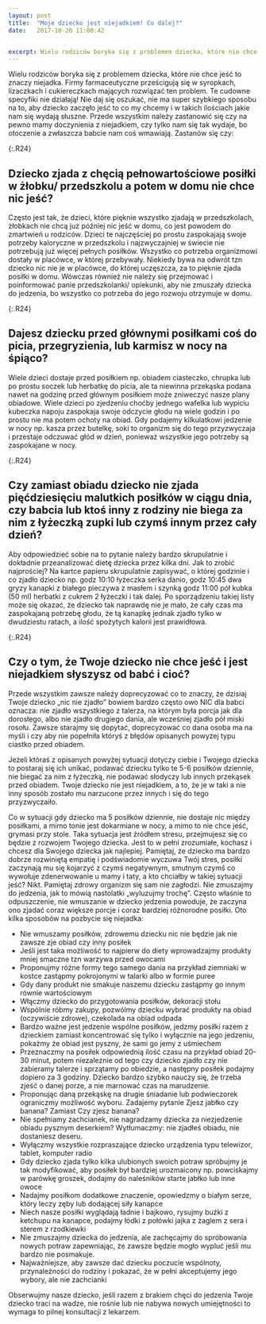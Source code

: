 ```yaml
---
layout: post
title:  "Moje dziecko jest niejadkiem! Co dalej?"
date:   2017-10-20 11:00:42


excerpt: Wielu rodziców boryka się z problemem dziecka, które nie chce jeść to znaczy niejadka. Jak sobie z tym radzić? Czy na pewno mamy doczynienia z niejadkiem, a może to coś innego? 
---
```


Wielu rodziców boryka się z problemem dziecka, które nie chce jeść to znaczy niejadka.
Firmy farmaceutyczne prześcigują się w syropkach, lizaczkach i cukiereczkach mających rozwiązać ten problem. Te cudowne specyfiki nie działają! Nie daj się oszukać, nie ma super szybkiego sposobu na to, aby dziecko zaczęło jeść to co my chcemy i w takich ilościach jakie nam się wydają słuszne. 
Przede wszystkim należy zastanowić się czy na pewno mamy doczynienia z niejadkiem, czy tylko nam się tak wydaje, bo otoczenie a zwłaszcza babcie nam coś wmawiają. Zastanów się czy:

{:.R24}
## Dziecko zjada z chęcią pełnowartościowe posiłki w żłobku/ przedszkolu a potem w domu nie chce nic jeść?
Często jest tak, że dzieci, które pięknie wszystko zjadają w przedszkolach, żłobkach nie chcą już później nic jeść w domu, co jest powodem do zmartwień u rodziców. Dzieci te najczęściej po prostu zaspokajają swoje potrzeby kaloryczne w przedszkolu i najzwyczajniej w świecie nie potrzebują już więcej pełnych posiłków. Wszystko co potrzeba organizmowi dostały w placówce, w której przebywały. Niekiedy bywa na odwrót tzn dziecko nic nie je w placówce, do której uczęszcza, za to pięknie zjada posiłki w domu. Wówczas również nie należy się przejmować i poinformować panie przedszkolanki/ opiekunki, aby nie zmuszały dziecka do jedzenia, bo wszystko co potrzeba do jego rozwoju otrzymuje w domu.

{:.R24}
## Dajesz dziecku przed głównymi posiłkami coś do picia, przegryzienia, lub karmisz w nocy na śpiąco?
Wiele dzieci dostaje przed posiłkiem np. obiadem ciasteczko, chrupka lub po prostu soczek lub herbatkę do picia, ale ta niewinna przekąska podana nawet na godzinę przed głównym posiłkiem może zniweczyć nasze plany obiadowe. Wiele dzieci po zjedzeniu choćby jednego wafelka lub wypiciu kubeczka napoju zaspokaja swoje odczycie głodu na wiele godzin i po prostu nie ma potem ochoty na obiad. Gdy podajemy kilkulatkowi jedzenie w nocy np. kasza przez butelkę, soki to organizm się do tego przyzwyczaja i przestaje odczuwać głód w dzień, ponieważ wszystkie jego potrzeby są zaspokajane w nocy.

{:.R24}
## Czy zamiast obiadu dziecko nie zjada pięćdziesięciu malutkich posiłków w ciągu dnia, czy babcia lub ktoś inny z rodziny nie biega za nim z łyżeczką zupki lub czymś innym przez cały dzień?
Aby odpowiedzieć sobie na to pytanie należy bardzo skrupulatnie i dokładnie przeanalizować dietę dziecka przez kilka dni. Jak to zrobić najprościej? Na kartce papieru skrupulatnie zapisywać, o której godzinie i co zjadło dziecko np. godz 10:10 łyżeczka serka danio, godz 10:45 dwa gryzy kanapki z białego pieczywa z masłem i szynką godz 11:00 pół kubka (50 ml) herbatki z cukrem 2 łyżeczki i tak dalej. Po sporządzeniu takiej listy może się okazać, że dziecko tak naprawdę nie je mało, że cały czas ma zaspokajaną potrzebę głodu, że tą kanapkę jednak zjadło tylko w dwudziestu ratach, a ilość spożytych kalorii jest prawidłowa.

{:.R24}
## Czy o tym, że Twoje dziecko nie chce jeść i jest niejadkiem słyszysz od babć i cioć?
Przede wszystkim zawsze należy doprecyzować co to znaczy, że dzisiaj Twoje dziecko „nic nie zjadło” bowiem bardzo często owo NIC dla babci oznacza: nie zjadło wszystkiego z talerza, na którym była porcja jak dla dorosłego, albo nie zjadło drugiego dania, ale wcześniej zjadło pół miski rosołu. Zawsze starajmy się dopytać, doprecyzować co dana osoba ma na myśli i czy aby nie popełniła któryś z błędów opisanych powyżej typu ciastko przed obiadem.

Jeżeli któraś z opisanych powyżej sytuacji dotyczy ciebie i Twojego dziecka to postaraj się ich unikać, podawać dziecku tylko te 5-6 posiłków dziennie, nie biegać za nim z łyżeczką, nie podawać słodyczy lub innych przekąsek przed obiadem. Twoje dziecko nie jest niejadkiem, a to, że je w taki a nie inny sposób zostało mu narzucone przez innych i się do tego przyzwyczaiło.

Co w sytuacji gdy dziecko ma 5 posiłków dziennie, nie dostaje nic między posiłkami, a mimo tonie jest dokarmiane w nocy, a mimo to nie chce jeść, grymasi przy stole. Taka sytuacja jest źródłem stresu, przejmujesz się co będzie z rozwojem Twojego dziecka. Jest to w pełni zrozumiałe, kochasz i chcesz dla Swojego dziecka jak najlepiej. Pamiętaj, że dziecko ma bardzo dobrze rozwiniętą empatię i podświadomie wyczuwa Twój stres, posiłki zaczynają mu się kojarzyć z czymś negatywnym, smutnym czymś co wywołuje zdenerwowanie u mamy i taty, a kto chciałby w takiej sytuacji jeść? Nikt. Pamiętaj zdrowy organizm się sam nie zagłodzi. Nie zmuszajmy do jedzenia, jak to mówią nastolatki „wyluzujmy trochę”. Często właśnie to odpuszczenie, nie wmuszanie w dziecko jedzenia powoduje, że zaczyna ono zjadać coraz większe porcje i coraz bardziej różnorodne posiłki. Oto kilka sposobów na pozbycie się niejadka:

*	Nie wmuszamy posiłków, zdrowemu dziecku nic nie będzie jak nie zawsze zje obiad czy inny posiłek
*	Jeśli jest taka możliwość to najpierw do diety wprowadzajmy produkty mniej smaczne tzn warzywa przed owocami
*	Proponujmy różne formy tego samego dania na przykład ziemniaki w kostce zastąpmy pokrojonymi w talarki albo w formie puree
*	Gdy dany produkt nie smakuje naszemu dziecku zastąpmy go innym równie wartościowym
*	Włączmy dziecko do przygotowania posiłków, dekoracji stołu
*	Wspólnie róbmy zakupy, pozwólmy dziecku wybrać produkty na obiad (oczywiście zdrowe), czekolada na obiad odpada
*	Bardzo ważne jest jedzenie wspólne posiłków, jedzmy posiłki razem z dzieckiem zamiast koncentrować się tylko i wyłącznie na jego jedzeniu, pokażmy że obiad jest pyszny, że sami go jemy z uśmiechem
*	Przeznaczmy na posiłek odpowiednią ilość czasu na przykład obiad 20-30 minut, potem niezależnie od tego czy dziecko zjadło czy nie zabieramy talerze i sprzątamy po obiedzie, a następny posiłek podajmy dopiero za 3 godziny. Dziecko bardzo szybko nauczy się, że trzeba zjeść o danej porze, a nie marnować czas na marudzenie.
*	Proponując daną przekąskę na drugie śniadanie lub podwieczorek ograniczmy możliwość wyboru. Zadajemy pytanie Zjesz jabłko czy banana? Zamiast Czy zjesz banana? 
*	Nie spełniamy zachcianek, nie nagradzamy dziecka za niezjedzenie obiadu pysznym deserkiem? Wytłumaczmy: nie zjadłeś obiadu, nie dostaniesz deseru.
*	Wyłączmy wszystkie rozpraszające dziecko urządzenia typu telewizor, tablet, komputer radio
*	Gdy dziecko zjada tylko kilka ulubionych swoich potraw spróbujmy je tak modyfikować, aby posiłek był bardziej urozmaicony np. powciskajmy w parówkę groszek, dodajmy do naleśników starte jabłko lub inne owoce
*	Nadajmy posiłkom dodatkowe znaczenie, opowiedzmy o białym serze, który leczy zęby lub dodającej siły kanapce
*	Niech nasze posiłki wyglądają ładnie i bajkowo, rysujmy buźki z ketchupu na kanapce, podajmy łódki z połówki jajka z żaglem z sera i sterem z rzodkiewki
*	Nie zmuszajmy dziecka do jedzenia, ale zachęcajmy do spróbowania nowych potraw zapewniając, że zawsze będzie mogło wypluć jeśli mu bardzo nie posmakuje. 
*	Najważniejsze, aby zawsze dać dziecku poczucie wspólnoty, przynależności do rodziny i pokazać, że w pełni akceptujemy jego wybory, ale nie zachcianki

Obserwujmy nasze dziecko, jeśli razem z brakiem chęci do jedzenia Twoje dziecko traci na wadze, nie rośnie lub nie nabywa nowych umiejętności to wymaga to pilnej konsultacji z lekarzem.





